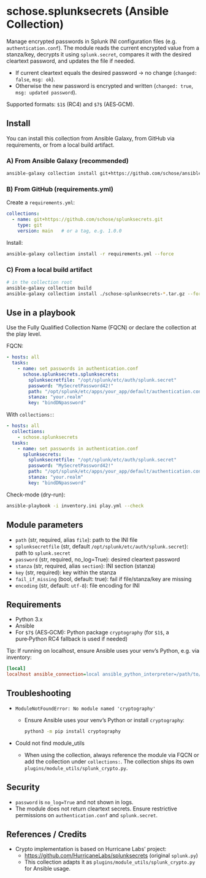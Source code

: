 # schose.splunksecrets (Ansible Collection)

Manage encrypted passwords in Splunk INI configuration files (e.g. `authentication.conf`).
The module reads the current encrypted value from a stanza/key, decrypts it using `splunk.secret`, compares it with the desired cleartext password, and updates the file if needed.

- If current cleartext equals the desired password → no change (`changed: false`, `msg: ok`).
- Otherwise the new password is encrypted and written (`changed: true`, `msg: updated password`).

Supported formats: `$1$` (RC4) and `$7$` (AES‑GCM).

## Install

You can install this collection from Ansible Galaxy, from GitHub via requirements, or from a local build artifact.

### A) From Ansible Galaxy (recommended)

```bash
ansible-galaxy collection install git+https://github.com/schose/ansible_splunksecrets.git,main
```

### B) From GitHub (requirements.yml)

Create a `requirements.yml`:

```yaml
collections:
  - name: git+https://github.com/schose/splunksecrets.git
    type: git
    version: main   # or a tag, e.g. 1.0.0
```

Install:

```bash
ansible-galaxy collection install -r requirements.yml --force
```

### C) From a local build artifact

```bash
# in the collection root
ansible-galaxy collection build
ansible-galaxy collection install ./schose-splunksecrets-*.tar.gz --force
```

## Use in a playbook

Use the Fully Qualified Collection Name (FQCN) or declare the collection at the play level.

FQCN:

```yaml
- hosts: all
  tasks:
    - name: set passwords in authentication.conf
      schose.splunksecrets.splunksecrets:
        splunksecretfile: "/opt/splunk/etc/auth/splunk.secret"
        password: "MySecretPassword42!"
        path: "/opt/splunk/etc/apps/your_app/default/authentication.conf"
        stanza: "your.realm"
        key: "bindDNpassword"
```

With `collections:`:

```yaml
- hosts: all
  collections:
    - schose.splunksecrets
  tasks:
    - name: set passwords in authentication.conf
      splunksecrets:
        splunksecretfile: "/opt/splunk/etc/auth/splunk.secret"
        password: "MySecretPassword42!"
        path: "/opt/splunk/etc/apps/your_app/default/authentication.conf"
        stanza: "your.realm"
        key: "bindDNpassword"
```

Check-mode (dry-run):

```bash
ansible-playbook -i inventory.ini play.yml --check
```

## Module parameters

- `path` (str, required, alias `file`): path to the INI file
- `splunksecretfile` (str, default `/opt/splunk/etc/auth/splunk.secret`): path to `splunk.secret`
- `password` (str, required, no_log=True): desired cleartext password
- `stanza` (str, required, alias `section`): INI section (stanza)
- `key` (str, required): key within the stanza
- `fail_if_missing` (bool, default: true): fail if file/stanza/key are missing
- `encoding` (str, default: `utf-8`): file encoding for INI

## Requirements

- Python 3.x
- Ansible
- For `$7$` (AES‑GCM): Python package `cryptography` (for `$1$`, a pure‑Python RC4 fallback is used if needed)

Tip: If running on localhost, ensure Ansible uses your venv’s Python, e.g. via inventory:

```ini
[local]
localhost ansible_connection=local ansible_python_interpreter=/path/to/venv/bin/python3
```

## Troubleshooting

- `ModuleNotFoundError: No module named 'cryptography'`
  - Ensure Ansible uses your venv’s Python or install `cryptography`:
    ```bash
    python3 -m pip install cryptography
    ```

- Could not find module_utils
  - When using the collection, always reference the module via FQCN or add the collection under `collections:`. The collection ships its own `plugins/module_utils/splunk_crypto.py`.

## Security

- `password` is `no_log=True` and not shown in logs.
- The module does not return cleartext secrets. Ensure restrictive permissions on `authentication.conf` and `splunk.secret`.

## References / Credits

- Crypto implementation is based on Hurricane Labs’ project:
  - https://github.com/HurricaneLabs/splunksecrets (original `splunk.py`)
  - This collection adapts it as `plugins/module_utils/splunk_crypto.py` for Ansible usage.
